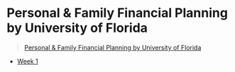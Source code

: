 # Personal & Family Financial Planning by University of Florida

[planning]: <https://www.coursera.org/learn/family-planning>

> [Personal & Family Financial Planning by University of Florida][planning]

- [Week 1](week01)
